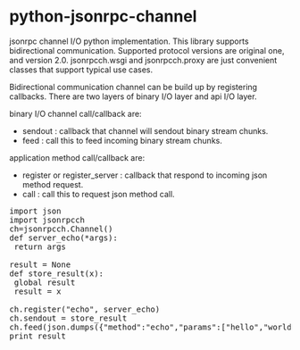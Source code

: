 python-jsonrpc-channel
======================

jsonrpc channel I/O python implementation. This library supports bidirectional communication.
Supported protocol versions are original one, and version 2.0.
jsonrpcch.wsgi and jsonrpcch.proxy are just convenient classes that support typical use cases.

Bidirectional communication channel can be build up by registering callbacks. There are two
layers of binary I/O layer and api I/O layer.

binary I/O channel call/callback are:
* sendout : callback that channel will sendout binary stream chunks.
* feed : call this to feed incoming binary stream chunks.

application method call/callback are:
* register or register_server : callback that respond to incoming json method request.
* call : call this to request json method call.


<pre>
import json
import jsonrpcch
ch=jsonrpcch.Channel()
def server_echo(*args):
 return args

result = None
def store_result(x):
 global result
 result = x

ch.register("echo", server_echo)
ch.sendout = store_result
ch.feed(json.dumps({"method":"echo","params":["hello","world"],"id":1}))
print result
</pre>
